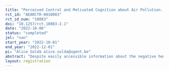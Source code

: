 ```yaml
---
title: "Perceived Control and Motivated Cognition about Air Pollution. "
rct_id: "AEARCTR-0010083"
rct_id_num: "10083"
doi: "10.1257/rct.10083-2.1"
date: "2022-10-06"
status: "completed"
jel: "nan"
start_year: "2022-10-01"
end_year: "2022-12-01"
pi: "Alice Soldà alice.solda@ugent.be"
abstract: "Despite easily accessible information about the negative health externalities of environmental pollution, households' marginal willingness to pay for environmental quality is surprisingly low. In light of this puzzle, we design a large-scale online experiment to better understand individuals' attitudes towards air pollution-related information. We focus on two mechanisms: information avoidance and memory retention. In addition, we test whether an increase in perceived control over one's own health outcomes reduces failures to attend to information. To do so, participants in the experiment are asked whether they would like to acquire information about the number of life-years lost in their home region due to air pollution. Before participants make their decision, we exogenously increase participants' perceived control over the negative effect of air pollution on their own health, in half of the sample. After indicating their choice, participants either receive information about the number of life-years lost in their county or no information at all, based on a random draw. Participants who do receive information are then asked to recall the number of life-years lost in their county (i) shortly after receiving it and (ii) after two weeks."
layout: registration
---
```


